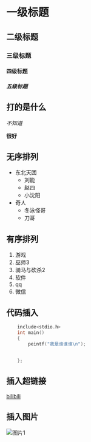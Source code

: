 # 一级标题
## 二级标题
### 三级标题
#### 四级标题
##### 五级标题

## 打的是什么

*不知道*

**很好**


## 无序排列
* 东北天团
  * 刘能 
  * 赵四
  * 小沈阳
* 奇人
  * 冬泳怪哥
  * 刀哥

## 有序排列
1. 游戏
  1. 巫师3 
  2. 骑马与砍杀2
2. 软件
  1. qq
  2. 微信


## 代码插入
``` c
	include<stdio.h>
	int main()
	{
		peintf("我是谁谁谁\n");
      		
		
	};

```
## 插入超链接
[bilibili](https://www.bilibili.com "点击进入b站")

## 插入图片
![图片1](https://img0.baidu.com/it/u=1302187753,1022585962&fm=253&fmt=auto&app=138&f=JPEG?w=889&h=500 "点击加载图片")


